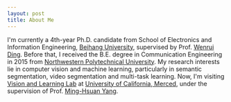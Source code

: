 ```yaml
---
layout: post
title: About Me
---
```

I'm currently a 4th-year Ph.D. candidate from School of Electronics and Information Engineering, <a href="http://www.buaa.edu.cn">Beihang University</a>, supervised by Prof. <a href="http://www.ee.buaa.edu.cn/info/1040/1172.htm">Wenrui Ding</a>. Before that, I received the B.E. degree in Communication Engineering in 2015 from <a href="http://www.nwpu.edu.cn/">Northwestern Polytechnical University</a>.
My research interests lie in computer vision and machine learning, particularly in semantic segmentation, video segmentation and multi-task learning.
Now, I'm visiting <a href="http://vllab.ucmerced.edu/">Vision and Learning Lab</a> at <a href="https://www.ucmerced.edu/">University of California, Merced</a>, under the supervision of Prof. <a href="http://faculty.ucmerced.edu/mhyang/">Ming-Hsuan Yang</a>. 
